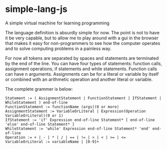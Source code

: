simple-lang-js
==============

A simple virtual machine for learning programming

The language definition is absurdly simple for now. The point is not
to have it be very capable, but to allow me to play around with a gui
in the browser that makes it easy for non-programmers to see how the
computer operates and to solve computing problems in a painless way.

For now all tokens are separated by spaces and statements are terminated
by the end of the line. You can have four types of statements: function
calls, assignment operations, if statements and while statements. Function calls can have n arguments.
Assignments can be for a literal or variable by itself or combined with
an arithmetic operation and another literal or variable.

The complete grammer is below:

```
Statement := ( AssignmentStatement | FunctionStatement | IfStatement | WhileStatement ) end-of-line
FunctionStatement := functionName (args)(0 or more)
AssignmentStatement := VariableOrLiteral | Expression(Operation VariableOrLiteral)(0 or 1)
IfStatement := 'if' Expression end-of-line Statement* [ end-of-line 'else' end-of-line Statement* ]
WhileStatement := 'while' Expression end-of-line Statement* 'end' end-of-line
Operation := + | - | * | / | == | != | > | < | >= | <=
VariableOrLiteral := variableName | [0-9]+ 

```

           
